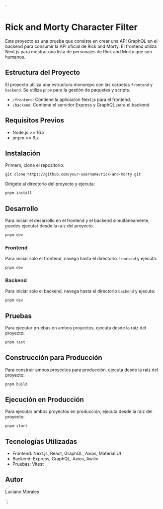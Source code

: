 `
# Rick and Morty Character Filter

Este proyecto es una prueba que consiste en crear una API GraphQL en el backend para consumir la API oficial de Rick and Morty. El frontend utiliza Next.js para mostrar una lista de personajes de Rick and Morty que son humanos.

## Estructura del Proyecto

El proyecto utiliza una estructura monorepo con las carpetas `frontend` y `backend`. Se utiliza `pnpm` para la gestión de paquetes y scripts.

- `/frontend`: Contiene la aplicación Next.js para el frontend.
- `/backend`: Contiene el servidor Express y GraphQL para el backend.

## Requisitos Previos

- Node.js >= 16.x
- pnpm >= 6.x

## Instalación

Primero, clona el repositorio:

```bash
git clone https://github.com/your-username/rick-and-morty.git
```

Dirígete al directorio del proyecto y ejecuta:

```bash
pnpm install
```

## Desarrollo

Para iniciar el desarrollo en el frontend y el backend simultáneamente, puedes ejecutar desde la raiz del proyecto:

```bash
pnpm dev
```

### Frontend

Para iniciar solo el frontend, navega hasta el directorio `frontend` y ejecuta:

```bash
pnpm dev
```

### Backend

Para iniciar solo el backend, navega hasta el directorio `backend` y ejecuta:

```bash
pnpm dev
```

## Pruebas

Para ejecutar pruebas en ambos proyectos, ejecuta desde la raiz del proyecto:

```bash
pnpm test
```

## Construcción para Producción

Para construir ambos proyectos para producción, ejecuta desde la raiz del proyecto:

```bash
pnpm build
```

## Ejecución en Producción

Para ejecutar ambos proyectos en producción, ejecuta desde la raiz del proyecto:

```bash
pnpm start
```

## Tecnologías Utilizadas

- Frontend: Next.js, React, GraphQL, Axios, Material UI
- Backend: Express, GraphQL, Axios, Awilix
- Pruebas: Vitest

## Autor

Luciano Morales

`;